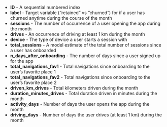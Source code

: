 - **ID** - A sequential numbered index
- **label** - Target variable (“retained” vs “churned”) for if a user has churned anytime during the course of the month
- **sessions** - The number of occurrence of a user opening the app during the month
- **drives** - An occurrence of driving at least 1 km during the month
- **device** - The type of device a user starts a session with
- **total_sessions** - A model estimate of the total number of sessions since a user has onboarded
- **n_days_after_onboarding** - The number of days since a user signed up for the app
- **total_navigations_fav1** - Total navigations since onboarding to the user’s favorite place 1
- **total_navigations_fav2** - Total navigations since onboarding to the user’s favorite place 2
- **driven_km_drives** - Total kilometers driven during the month
- **duration_minutes_drives** - Total duration driven in minutes during the month
- **activity_days** - Number of days the user opens the app during the month
- **driving_days** - Number of days the user drives (at least 1 km) during the month

